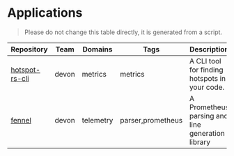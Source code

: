 # Applications

> Please do not change this table directly, it is generated from a script.

|Repository|Team|Domains|Tags|Description|
|---|---|---|---|---|
|[hotspot-rs-cli](https://github.com/dburriss/hotspot-rs-cli "hotspot-rs-cli")|devon|metrics|metrics|A CLI tool for finding hotspots in your code.|
|[fennel](https://github.com/dburriss/fennel "fennel")|devon|telemetry|parser,prometheus|A Prometheus parsing and line generation library|
